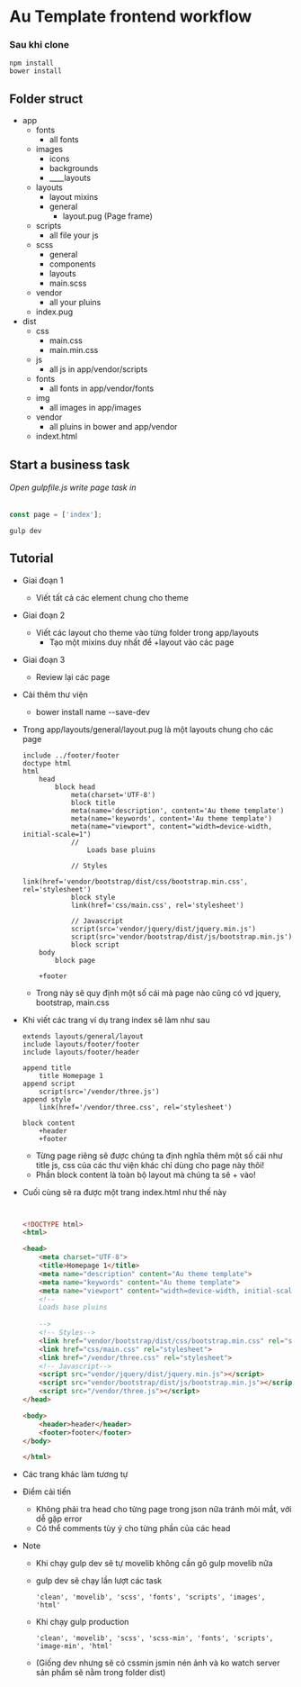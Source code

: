 # Au Template frontend workflow

### Sau khi clone

```
npm install
bower install
```

## Folder struct
+ app
    - fonts
        - all fonts
    - images
        - icons
        - backgrounds
        - ____layouts
    - layouts
        - layout mixins
        - general
            - layout.pug (Page frame)
    - scripts
        - all file your js
    - scss
        - general
        - components
        - layouts
        - main.scss
    - vendor
        - all your pluins
    - index.pug
+ dist
    - css
        - main.css
        - main.min.css
    - js
        - all js in app/vendor/scripts
    - fonts
        - all fonts in app/vendor/fonts
    - img
        - all images in app/images
    - vendor
        - all pluins in bower and app/vendor
    - indext.html
        
## Start a business task

###### Open gulpfile.js write page task in 

```javascript
const page = ['index'];
```

```
gulp dev
```

## Tutorial

- Giai đoạn 1
    - Viết tất cả các element chung cho theme
- Giai đoạn 2
    - Viết các layout cho theme vào từng folder trong app/layouts
        - Tạo một mixins duy nhất để +layout vào các page
- Giai đoạn 3
    - Review lại các page
    
- Cài thêm thư viện
    - bower install name --save-dev
    
- Trong app/layouts/general/layout.pug là một layouts chung cho các page

    ```
    include ../footer/footer
    doctype html
    html
        head
            block head
                meta(charset='UTF-8')
                block title
                meta(name='description', content='Au theme template')
                meta(name='keywords', content='Au theme template')
                meta(name="viewport", content="width=device-width, initial-scale=1")
                //
                    Loads base pluins
    
                // Styles
                link(href='vendor/bootstrap/dist/css/bootstrap.min.css', rel='stylesheet')
                block style
                link(href='css/main.css', rel='stylesheet')
    
                // Javascript
                script(src='vendor/jquery/dist/jquery.min.js')
                script(src='vendor/bootstrap/dist/js/bootstrap.min.js')
                block script
        body
            block page
    
        +footer 
    ```
    
    - Trong này sẽ quy định một số cái mà page nào cũng có vd jquery, bootstrap, main.css
- Khi viết các trang ví dụ trang index sẽ làm như sau

    ```
    extends layouts/general/layout
    include layouts/footer/footer
    include layouts/footer/header
    
    append title
        title Homepage 1
    append script
        script(src='/vendor/three.js')
    append style
        link(href='/vendor/three.css', rel='stylesheet')
    
    block content
        +header
        +footer
    ```
    - Từng page riêng sẽ được chúng ta định nghĩa thêm một số cái như title js, css của các thư viện khác chỉ dùng cho page này thôi!
    - Phần block content là toàn bộ layout mà chúng ta sẽ + vào!
- Cuối cùng sẽ ra được một trang index.html như thế này

    ```html
    
    
    <!DOCTYPE html>
    <html>
    
    <head>
        <meta charset="UTF-8">
        <title>Homepage 1</title>
        <meta name="description" content="Au theme template">
        <meta name="keywords" content="Au theme template">
        <meta name="viewport" content="width=device-width, initial-scale=1">
        <!--
        Loads base pluins
        
        -->
        <!-- Styles-->
        <link href="vendor/bootstrap/dist/css/bootstrap.min.css" rel="stylesheet">
        <link href="css/main.css" rel="stylesheet">
        <link href="/vendor/three.css" rel="stylesheet">
        <!-- Javascript-->
        <script src="vendor/jquery/dist/jquery.min.js"></script>
        <script src="vendor/bootstrap/dist/js/bootstrap.min.js"></script>
        <script src="/vendor/three.js"></script>
    </head>
    
    <body>
        <header>header</header>
        <footer>footer</footer>
    </body>
    
    </html>
    ```

- Các trang khác làm tương tự

- Điểm cải tiến
    - Không phải tra head cho từng page trong json nữa tránh mỏi mắt, với dễ gặp error
    - Có thể comments tùy ý cho từng phần của các head
    
- Note
    - Khi chạy gulp dev sẽ tự movelib không cần gõ gulp movelib nữa
    - gulp dev sẽ chạy lần lượt các task
    
        ```
        'clean', 'movelib', 'scss', 'fonts', 'scripts', 'images', 'html'
        ```
        
    - Khi chạy gulp production
    
        ```
        'clean', 'movelib', 'scss', 'scss-min', 'fonts', 'scripts', 'image-min', 'html'
        ```
        
    - (Giống dev nhưng sẽ có cssmin jsmin nén ảnh và ko watch server sản phẩm sẽ nằm trong folder dist)